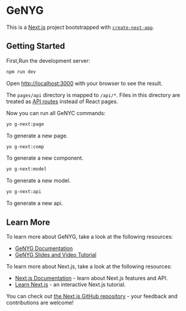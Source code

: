 # GeNYG

This is a [Next.js](https://nextjs.org/) project bootstrapped with [`create-next-app`](https://github.com/vercel/next.js/tree/canary/packages/create-next-app).

## Getting Started

First,Run the development server:

```bash
npm run dev
```

Open [http://localhost:3000](http://localhost:3000) with your browser to see the result.

The `pages/api` directory is mapped to `/api/*`. Files in this directory are treated as [API routes](https://nextjs.org/docs/api-routes/introduction) instead of React pages.

Now you can run all GeNYC commands:

```bash
yo g-next:page
```

To generate a new page.

```bash
yo g-next:comp
```

To generate a new component.

```bash
yo g-next:model
```

To generate a new model.

```bash
yo g-next:api
```

To generate a new api.

## Learn More

To learn more about GeNYG, take a look at the following resources:

- [GeNYG Documentation](https://github.com/getapper/generator-g-next#readme)
- [GeNYG Slides and Video Tutorial](https://docs.google.com/presentation/d/1pI6-jf8Zmr2pg9bcfOz29vhMZNqATOW7OwnHf3yRQck/edit#slide=id.p)

To learn more about Next.js, take a look at the following resources:

- [Next.js Documentation](https://nextjs.org/docs) - learn about Next.js features and API.
- [Learn Next.js](https://nextjs.org/learn) - an interactive Next.js tutorial.

You can check out [the Next.js GitHub repository](https://github.com/vercel/next.js/) - your feedback and contributions are welcome!
